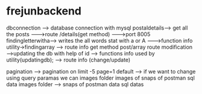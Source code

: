 # frejunbackend
dbconnection --> database connection with mysql
postaldetails--> get all the posts
             --->route /details(get method)
             --->port 8005
findingletterwitha--> writes the all words stat with a or A
       --->function info utility->findingarray
       --> route info get method post/array route
modification -->updating the db with help of id
            --> functions info  used by utility(updatingdb);
            --> route info (change/update)

pagination --> pagination on limit -5 page=1 default
--> if we want to change using query paramas we can
images folder 
images of snaps of postman sql data
images folder
--> snaps of postman data sql datas